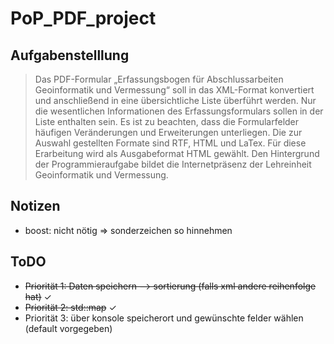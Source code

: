 # PoP_PDF_project

## Aufgabenstelllung

> Das PDF-Formular „Erfassungsbogen für Abschlussarbeiten Geoinformatik und Vermessung“ soll in das XML-Format konvertiert und anschließend in eine übersichtliche Liste überführt werden. Nur die wesentlichen Informationen des Erfassungsformulars sollen in der Liste enthalten sein. Es ist zu beachten, dass die Formularfelder häufigen Veränderungen und Erweiterungen unterliegen. Die zur Auswahl gestellten Formate sind RTF, HTML und LaTex. Für diese Erarbeitung wird als Ausgabeformat HTML gewählt. Den Hintergrund der Programmieraufgabe bildet die Internetpräsenz der Lehreinheit Geoinformatik und Vermessung. 

## Notizen

- boost: nicht nötig => sonderzeichen so hinnehmen

## ToDO

- ~~Priorität 1: Daten speichern --> sortierung (falls xml andere reihenfolge hat)~~ ✓
- ~~Priorität 2: std::map~~ ✓
- Priorität 3: über konsole speicherort und gewünschte felder wählen (default vorgegeben)
